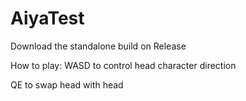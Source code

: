 # AiyaTest

Download the standalone build on Release

How to play:
WASD to control head character direction

QE to swap head with head
